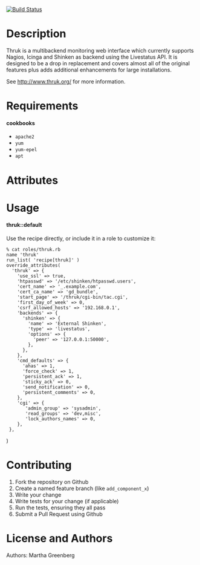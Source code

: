 [![Build Status](https://secure.travis-ci.org/marthag8/cookbook-thruk.png)](http://travis-ci.org/marthag8/cookbook-thruk)

Description
===========

Thruk is a multibackend monitoring web interface which currently
supports Nagios, Icinga and Shinken as backend using the Livestatus
API. It is designed to be a drop in replacement and covers almost all
of the original features plus adds additional enhancements for large
installations.

See http://www.thruk.org/ for more information.

Requirements
============

#### cookbooks
- `apache2`
- `yum`
- `yum-epel`
- `apt`

Attributes
==========

Usage
=====
#### thruk::default
Use the recipe directly, or include it in a role to customize it:

    % cat roles/thruk.rb
    name 'thruk'
    run_list( 'recipe[thruk]' )
    override_attributes(
      'thruk' => {
        'use_ssl' => true,
        'htpasswd' => '/etc/shinken/htpasswd.users',
        'cert_name' => '_.example.com',
        'cert_ca_name' => 'gd_bundle',
        'start_page' => '/thruk/cgi-bin/tac.cgi',
        'first_day_of_week' => 0,
        'csrf_allowed_hosts' => '192.168.0.1',
        'backends' => {
          'shinken' => {
            'name' => 'External Shinken',
            'type' => 'livestatus',
            'options' => {
              'peer' => '127.0.0.1:50000',
            },
          },
        },
        'cmd_defaults' => {
          'ahas' => 1,
          'force_check' => 1,
          'persistent_ack' => 1,
          'sticky_ack' => 0,
          'send_notification' => 0,
          'persistent_comments' => 0,
        },
        'cgi' => {
           'admin_group' => 'sysadmin',
           'read_groups' => 'dev,misc',
           'lock_authors_names' => 0,
        },
     },
   )

Contributing
============

1. Fork the repository on Github
2. Create a named feature branch (like `add_component_x`)
3. Write your change
4. Write tests for your change (if applicable)
5. Run the tests, ensuring they all pass
6. Submit a Pull Request using Github

License and Authors
===================
Authors: Martha Greenberg

